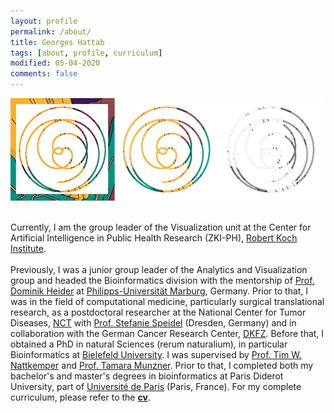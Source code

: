 ```yaml
---
layout: profile
permalink: /about/
title: Georges Hattab
tags: [about, profile, curriculum]
modified: 05-04-2020
comments: false
---
```

![](/images/header.png)
<br/>
<br/>

Currently, I am the group leader of the Visualization unit at the Center for Artificial Intelligence in Public Health Research (ZKI-PH), [Robert Koch Institute](https://www.rki.de/EN/). 
<br/>
<br/>
Previously, I was a junior group leader of the Analytics and Visualization group and headed the Bioinformatics division with the mentorship of [Prof. Dominik Heider](http://heiderlab.de/?page_id=146) at [Philipps-Universität Marburg](https://www.uni-marburg.de/en), Germany.
Prior to that, I was in the field of computational medicine, particularly surgical translational research, as a postdoctoral researcher at the National Center for Tumor Diseases, [NCT](https://www.nct-dresden.de/en.html) with [Prof. Stefanie Speidel](http://bit.ly/2SaNnos) (Dresden, Germany) and in collaboration with the German Cancer Research Center, [DKFZ](https://www.dkfz.de/en/index.html).
Before that, I obtained a PhD in natural Sciences (rerum naturalium), in particular Bioinformatics at [Bielefeld University](https://www.uni-bielefeld.de/(en)/). I was supervised by [Prof. Tim W. Nattkemper](https://biodatamining.cebitec.uni-bielefeld.de/people.html#leader) and [Prof. Tamara Munzner](http://www.cs.ubc.ca/~tmm/).
Prior to that, I completed both my bachelor's and master's degrees in bioinformatics at Paris Diderot University, part of [Université de Paris](https://u-paris.fr/en/) (Paris, France).
For my complete curriculum, please refer to the [**cv**](/documents/ghattab_cv.pdf).

